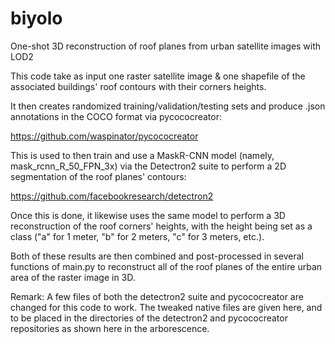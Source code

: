 # biyolo
One-shot 3D reconstruction of roof planes from urban satellite images with LOD2

This code take as input one raster satellite image & one shapefile of the associated buildings' roof contours with their corners heights. 

It then creates randomized training/validation/testing sets and produce .json annotations in the COCO format via pycococreator: 

https://github.com/waspinator/pycococreator

This is used to then train and use a MaskR-CNN model (namely, mask_rcnn_R_50_FPN_3x) via the Detectron2 suite to perform a 2D segmentation of the roof planes' contours: 

https://github.com/facebookresearch/detectron2

Once this is done, it likewise uses the same model to perform a 3D reconstruction of the roof corners' heights, with the height being set as a class ("a" for 1 meter, "b" for 2 meters, "c" for 3 meters, etc.). 

Both of these results are then combined and post-processed in several functions of main.py to reconstruct all of the roof planes of the entire urban area of the raster image in 3D. 

Remark: A few files of both the detectron2 suite and pycococreator are changed for this code to work. The tweaked native files are given here, and to be placed in the directories of the detectron2 and pycococreator repositories as shown here in the arborescence. 

